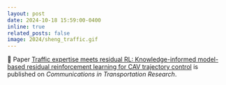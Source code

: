 ```yaml
---
layout: post
date: 2024-10-18 15:59:00-0400
inline: true
related_posts: false
image: 2024/sheng_traffic.gif
---
```


🎉 Paper [Traffic expertise meets residual RL: Knowledge-informed model-based residual reinforcement learning for CAV trajectory control](https://www-sciencedirect-com.ezproxy.library.wisc.edu/science/article/pii/S2772424724000258) is published on *Communications in Transportation Research*. 
